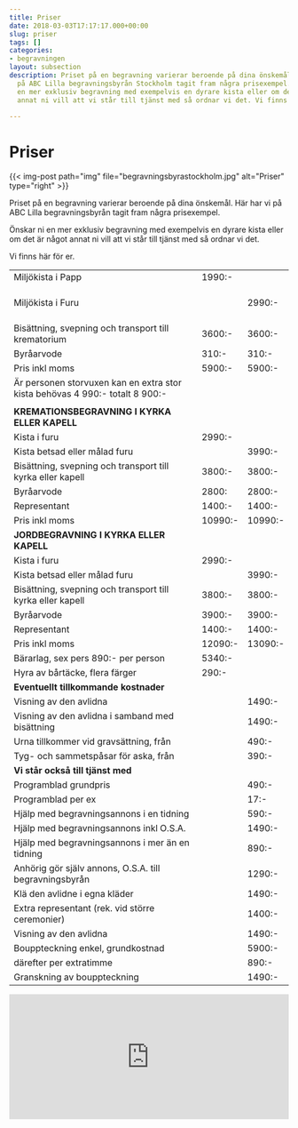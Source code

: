```yaml
---
title: Priser
date: 2018-03-03T17:17:17.000+00:00
slug: priser
tags: []
categories:
- begravningen
layout: subsection
description: Priset på en begravning varierar beroende på dina önskemål. Här har vi
  på ABC Lilla begravningsbyrån Stockholm tagit fram några prisexempel. Önskar ni
  en mer exklusiv begravning med exempelvis en dyrare kista eller om det är något
  annat ni vill att vi står till tjänst med så ordnar vi det. Vi finns här för er.

---
```

# Priser

{{< img-post
path="img" file="begravningsbyrastockholm.jpg"
alt="Priser" type="right" >}}

Priset på en begravning varierar beroende på dina önskemål. Här har vi
på ABC Lilla begravningsbyrån tagit fram några prisexempel.

Önskar ni en mer exklusiv begravning med exempelvis en dyrare kista eller om det är något annat ni vill att vi står till tjänst med så ordnar vi det.

Vi finns här för er.

<table class="table">  
        <tbody>
            <tr>
                <td>Miljökista i Papp<br></td>
                <td class="text-nowrap">1990:-</td>
                <td></td>
            </tr>
            <tr>
                <td><br>Miljökista i Furu<br><br></td>
                <td></td>
                <td class="text-nowrap">2990:-</td>
            </tr>
            <tr>
                <td>Bisättning, svepning och transport till krematorium<br></td>
                <td class="text-nowrap">3600:-</td>
                <td class="text-nowrap">3600:-</td>
            </tr>
            <tr></tr>
            <tr>
                <td>Byråarvode<br></td>
                <td class="text-nowrap">310:-</td>
                <td class="text-nowrap">310:-</td>
            </tr>
            <tr>
                <td>Pris inkl moms<br></td>
                <td class="text-nowrap">5900:-</td>
                <td class="text-nowrap">5900:-</td>
            </tr>
            <tr>
                <td>Är personen storvuxen kan en extra stor kista behövas 4 990:- totalt 8 900:-<br></td>
                <td></td>
                <td></td>
            </tr>
            <tr>
                <td></td>
                <td></td>
                <td></td>
            </tr>
            <tr>
                <td><strong>KREMATIONSBEGRAVNING I KYRKA ELLER KAPELL</strong><br></td>
                <td></td>
                <td></td>
            </tr>
            <tr>
              <td>Kista i furu</td>
                <td class="text-nowrap">2990:-</td>
                <td></td>
            </tr>
            <tr>
                <td>Kista betsad eller målad furu<br></td>
                <td></td>
                <td class="text-nowrap">3990:-</td>
            </tr>
            <tr>
                <td>Bisättning, svepning och transport till kyrka eller kapell<br></td>
                <td class="text-nowrap">3800:-</td>
                <td class="text-nowrap">3800:-</td>
            </tr>
            <tr>
                <td>Byråarvode<br></td>
                <td class="text-nowrap">2800:</td>
                <td class="text-nowrap">2800:-</td>
            </tr>
            <tr>
                <td>Representant<br></td>
                <td class="text-nowrap">1400:-</td>
                <td class="text-nowrap">1400:-</td>
            </tr>
            <tr>
                <td>Pris inkl moms<br></td>
                <td class="text-nowrap">10990:-</td>
                <td class="text-nowrap">10990:-</td>
            </tr>
            <tr>
                <td><strong>JORDBEGRAVNING I KYRKA ELLER KAPELL</strong><br></td>
                <td></td>
                <td></td>
            </tr>
            <tr>
                <td>Kista i furu<br></td>
                <td class="text-nowrap">2990:-</td>
                <td></td>
            </tr>
            <tr>
                <td>Kista betsad eller målad furu<br></td>
                <td></td>
                <td class="text-nowrap">3990:-</td>
            </tr>
            <tr>
                <td>Bisättning, svepning och transport till kyrka eller kapell<br></td>
                <td class="text-nowrap">3800:-</td>
                <td class="text-nowrap">3800:-</td>
            </tr>
            <tr>
                <td>Byråarvode<br></td>
                <td class="text-nowrap">3900:-</td>
                <td class="text-nowrap">3900:-</td>
            </tr>
            <tr>
                <td>Representant<br></td>
                <td class="text-nowrap">1400:-</td>
                <td class="text-nowrap">1400:-</td>
            </tr>
            <tr>
                <td>Pris inkl moms<br></td>
                <td class="text-nowrap">12090:-</td>
                <td class="text-nowrap">13090:-</td>
            </tr>
            <tr>
                <td>Bärarlag, sex pers 890:- per person<br></td>
                <td class="text-nowrap">5340:-</td>
                <td></td>
            </tr>
            <tr>
                <td>Hyra av bårtäcke, flera färger<br></td>
                <td class="text-nowrap">290:-</td>
                <td></td>
            </tr>
            <tr>
                <td><strong>Eventuellt tillkommande kostnader</strong><br></td>
                <td></td>
                <td></td>
            </tr>
            <tr>
                <td>Visning av den avlidna<br></td>
                <td></td>
                <td class="text-nowrap">1490:-</td>
            </tr>
            <tr>
                <td>Visning av den avlidna i samband med bisättning<br></td>
                <td></td>
                <td class="text-nowrap">1490:-</td>
            </tr>
            <tr>
                <td>Urna tillkommer vid gravsättning, från<br></td>
                <td></td>
                <td class="text-nowrap">490:-</td>
            </tr>
            <tr>
                <td>Tyg- och sammetspåsar för aska, från<br></td>
                <td></td>
                <td class="text-nowrap">390:-</td>
            </tr>
            <tr>
                <td><strong>Vi står också till tjänst med</strong><br></td>
                <td></td>
                <td></td>
            </tr>
            <tr>
                <td>Programblad grundpris<br></td>
                <td></td>
                <td class="text-nowrap">490:-</td>
            </tr>
          <tr>
                <td>Programblad per ex<br></td>
                <td></td>
                <td class="text-nowrap">17:-</td>
            </tr>
            <tr>
                <td>Hjälp med begravningsannons i en tidning<br></td>                <td></td>
                <td class="text-nowrap">590:-</td>
            </tr>
            <tr>
                <td>Hjälp med begravningsannons inkl O.S.A.<br></td>
                <td></td>
                <td class="text-nowrap">1490:-</td>
            </tr>
            <tr>
                <td>Hjälp med begravningsannons i mer än en tidning<br></td>
                <td></td>
                <td class="text-nowrap">890:-</td>
            </tr>
            <tr>
                <td>Anhörig gör själv annons, O.S.A. till begravningsbyrån<br></td>
                <td></td>
                <td class="text-nowrap">1290:-</td>
            </tr>
            <tr>
                <td>Klä den avlidne i egna kläder<br></td>
                <td></td>
                <td class="text-nowrap">1490:-</td>
            </tr>
            <tr>
                <td>Extra representant (rek. vid större ceremonier)<br></td>
                <td></td>
                <td class="text-nowrap">1400:-</td>
            </tr>
            <tr>
                <td>Visning av den avlidna<br></td>
                <td></td>
                <td class="text-nowrap">1490:-</td>
            </tr>
            <tr>
                <td>Bouppteckning enkel, grundkostnad<br></td>
                <td></td>
                <td class="text-nowrap">5900:-</td>
            </tr>
            <tr>
                <td>därefter per extratimme<br></td>
                <td></td>
                <td class="text-nowrap">890:-</td>
            </tr>
            <tr>
                <td>Granskning av bouppteckning<br></td>
                <td></td>
                <td class="text-nowrap">1490:-</td>
            </tr>
  </tbody>
    </table>       

<p><iframe style="border: 0; display: block;" src="https://widget.reco.se/v2/widget/1626775?mode=HORIZONTAL_QUOTE" width="100%" height="225" scrolling="no"></iframe></p>